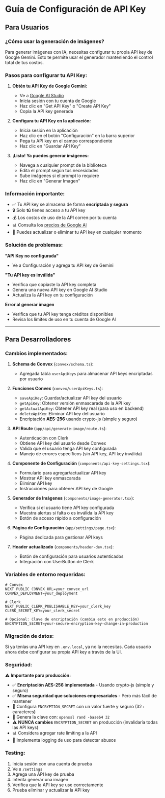 # Guía de Configuración de API Key

## Para Usuarios

### ¿Cómo usar la generación de imágenes?

Para generar imágenes con IA, necesitas configurar tu propia API key de Google Gemini. Esto te permite usar el generador manteniendo el control total de tus costos.

### Pasos para configurar tu API Key:

1. **Obtén tu API Key de Google Gemini:**

   - Ve a [Google AI Studio](https://aistudio.google.com/apikey)
   - Inicia sesión con tu cuenta de Google
   - Haz clic en "Get API Key" o "Create API Key"
   - Copia la API key generada

2. **Configura tu API Key en la aplicación:**

   - Inicia sesión en la aplicación
   - Haz clic en el botón "Configuración" en la barra superior
   - Pega tu API key en el campo correspondiente
   - Haz clic en "Guardar API Key"

3. **¡Listo! Ya puedes generar imágenes:**
   - Navega a cualquier prompt de la biblioteca
   - Edita el prompt según tus necesidades
   - Sube imágenes si el prompt lo requiere
   - Haz clic en "Generar Imagen"

### Información importante:

- ✅ Tu API key se almacena de forma **encriptada y segura**
- 🔒 Solo **tú** tienes acceso a tu API key
- 💰 Los costos de uso de la API corren por tu cuenta
- 📊 Consulta los [precios de Google AI](https://ai.google.dev/pricing)
- 🔄 Puedes actualizar o eliminar tu API key en cualquier momento

### Solución de problemas:

**"API Key no configurada"**

- Ve a Configuración y agrega tu API key de Gemini

**"Tu API key es inválida"**

- Verifica que copiaste la API key completa
- Genera una nueva API key en Google AI Studio
- Actualiza la API key en tu configuración

**Error al generar imagen**

- Verifica que tu API key tenga créditos disponibles
- Revisa los límites de uso en tu cuenta de Google AI

---

## Para Desarrolladores

### Cambios implementados:

1. **Schema de Convex** (`convex/schema.ts`):

   - Agregada tabla `userApiKeys` para almacenar API keys encriptadas por usuario

2. **Funciones Convex** (`convex/userApiKeys.ts`):

   - `saveApiKey`: Guardar/actualizar API key del usuario
   - `getApiKey`: Obtener versión enmascarada de la API key
   - `getActualApiKey`: Obtener API key real (para uso en backend)
   - `deleteApiKey`: Eliminar API key del usuario
   - Encriptación **AES-256** usando crypto-js (simple y seguro)

3. **API Route** (`app/api/generate-image/route.ts`):

   - Autenticación con Clerk
   - Obtiene API key del usuario desde Convex
   - Valida que el usuario tenga API key configurada
   - Manejo de errores específicos (sin API key, API key inválida)

4. **Componente de Configuración** (`components/api-key-settings.tsx`):

   - Formulario para agregar/actualizar API key
   - Mostrar API key enmascarada
   - Eliminar API key
   - Instrucciones para obtener API key de Google

5. **Generador de Imágenes** (`components/image-generator.tsx`):

   - Verifica si el usuario tiene API key configurada
   - Muestra alertas si falta o es inválida la API key
   - Botón de acceso rápido a configuración

6. **Página de Configuración** (`app/settings/page.tsx`):

   - Página dedicada para gestionar API keys

7. **Header actualizado** (`components/header-dev.tsx`):
   - Botón de configuración para usuarios autenticados
   - Integración con UserButton de Clerk

### Variables de entorno requeridas:

```env
# Convex
NEXT_PUBLIC_CONVEX_URL=your_convex_url
CONVEX_DEPLOYMENT=your_deployment

# Clerk
NEXT_PUBLIC_CLERK_PUBLISHABLE_KEY=your_clerk_key
CLERK_SECRET_KEY=your_clerk_secret

# Opcional: Clave de encriptación (cambia esto en producción)
ENCRYPTION_SECRET=your-secure-encryption-key-change-in-production
```

### Migración de datos:

Si ya tenías una API key en `.env.local`, ya no la necesitas. Cada usuario ahora debe configurar su propia API key a través de la UI.

### Seguridad:

⚠️ **Importante para producción:**

- ✅ **Encriptación AES-256 implementada** - Usando crypto-js (simple y seguro)
- ✅ **Misma seguridad que soluciones empresariales** - Pero más fácil de mantener
- 🔑 Configura `ENCRYPTION_SECRET` con un valor fuerte y seguro (32+ caracteres)
- 🔐 Genera la clave con: `openssl rand -base64 32`
- ⚠️ **NUNCA cambies** `ENCRYPTION_SECRET` en producción (invalidaría todas las API keys)
- 📊 Considera agregar rate limiting a la API
- 📝 Implementa logging de uso para detectar abusos

### Testing:

1. Inicia sesión con una cuenta de prueba
2. Ve a `/settings`
3. Agrega una API key de prueba
4. Intenta generar una imagen
5. Verifica que la API key se use correctamente
6. Prueba eliminar y actualizar la API key
